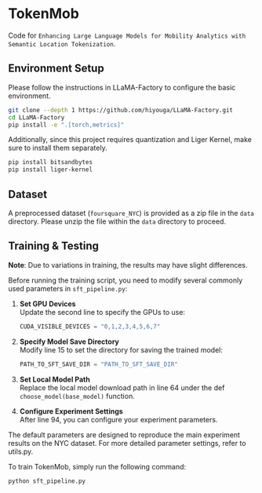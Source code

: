# TokenMob

Code for `Enhancing Large Language Models for Mobility Analytics with Semantic Location Tokenization`.

## Environment Setup

Please follow the instructions in LLaMA-Factory to configure the basic environment. 

```bash
git clone --depth 1 https://github.com/hiyouga/LLaMA-Factory.git
cd LLaMA-Factory
pip install -e ".[torch,metrics]"
```


Additionally, since this project requires quantization and Liger Kernel, make sure to install them separately.

```bash
pip install bitsandbytes
pip install liger-kernel
```

## Dataset

A preprocessed dataset (`foursquare_NYC`) is provided as a zip file in the `data` directory. Please unzip the file within the `data` directory to proceed.

## Training & Testing

**Note**: Due to variations in training, the results may have slight differences.

Before running the training script, you need to modify several commonly used parameters in `sft_pipeline.py`:

1. **Set GPU Devices**  
   Update the second line to specify the GPUs to use:  
   ```python
   CUDA_VISIBLE_DEVICES = "0,1,2,3,4,5,6,7"
    ```
2.	**Specify Model Save Directory**  
    Modify line 15 to set the directory for saving the trained model:
    ```python
    PATH_TO_SFT_SAVE_DIR = "PATH_TO_SFT_SAVE_DIR"
    ```

3.	**Set Local Model Path**  
    Replace the local model download path in line 64 under the def `choose_model(base_model)` function.
4.	**Configure Experiment Settings**  
    After line 94, you can configure your experiment parameters.

The default parameters are designed to reproduce the main experiment results on the NYC dataset.
For more detailed parameter settings, refer to utils.py.

To train TokenMob, simply run the following command:
```bash
python sft_pipeline.py
```
